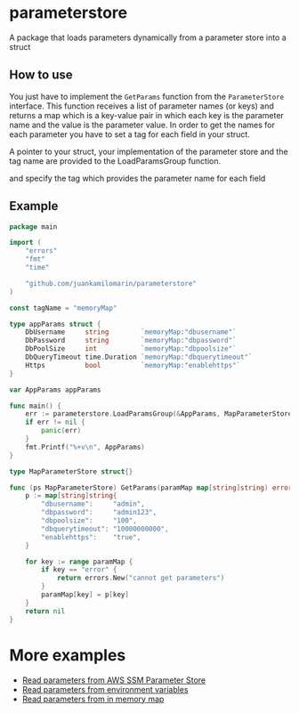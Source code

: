 # parameterstore
A package that loads parameters dynamically from a parameter store into a struct

## How to use

You just have to implement the ``GetParams`` function from the ``ParameterStore`` interface.
This function receives a list of parameter names (or keys) and returns a map which is a key-value
pair in which each key is the parameter name and the value is the parameter value.
In order to get the names for each parameter you have to set a tag for each field in your struct.

A pointer to your struct, your implementation of the parameter store and the tag name are
provided to the LoadParamsGroup function.

and specify the tag which provides the parameter name for each field

## Example

```go
package main

import (
	"errors"
	"fmt"
	"time"

	"github.com/juankamilomarin/parameterstore"
)

const tagName = "memoryMap"

type appParams struct {
	DbUsername     string        `memoryMap:"dbusername"`
	DbPassword     string        `memoryMap:"dbpassword"`
	DbPoolSize     int           `memoryMap:"dbpoolsize"`
	DbQueryTimeout time.Duration `memoryMap:"dbquerytimeout"`
	Https          bool          `memoryMap:"enablehttps"`
}

var AppParams appParams

func main() {
	err := parameterstore.LoadParamsGroup(&AppParams, MapParameterStore{}, tagName)
	if err != nil {
		panic(err)
	}
	fmt.Printf("%+v\n", AppParams)
}

type MapParameterStore struct{}

func (ps MapParameterStore) GetParams(paramMap map[string]string) error {
	p := map[string]string{
		"dbusername":     "admin",
		"dbpassword":     "admin123",
		"dbpoolsize":     "100",
		"dbquerytimeout": "10000000000",
		"enablehttps":    "true",
	}

	for key := range paramMap {
		if key == "error" {
			return errors.New("cannot get parameters")
		}
		paramMap[key] = p[key]
	}
	return nil
}

```

# More examples

* [Read parameters from AWS SSM Parameter Store](https://github.com/juankamilomarin/parameterstore-examples/tree/main/aws)
* [Read parameters from environment variables](https://github.com/juankamilomarin/parameterstore-examples/tree/main/envvar)
* [Read parameters from in memory map](https://github.com/juankamilomarin/parameterstore-examples/tree/main/map)